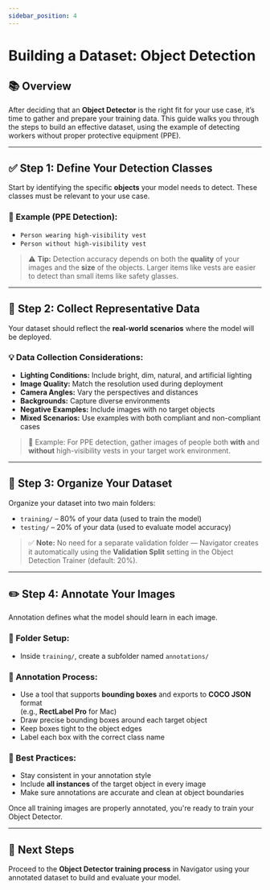 ```yaml
---
sidebar_position: 4
---
```



# Building a Dataset: Object Detection

## 📚 Overview

After deciding that an **Object Detector** is the right fit for your use case, it’s time to gather and prepare your training data. This guide walks you through the steps to build an effective dataset, using the example of detecting workers without proper protective equipment (PPE).

---

## ✅ Step 1: Define Your Detection Classes

Start by identifying the specific **objects** your model needs to detect. These classes must be relevant to your use case.

### 🧵 Example (PPE Detection):

- `Person wearing high-visibility vest`
- `Person without high-visibility vest`

> ⚠️ **Tip:** Detection accuracy depends on both the **quality** of your images and the **size** of the objects. Larger items like vests are easier to detect than small items like safety glasses.

---

## 📸 Step 2: Collect Representative Data

Your dataset should reflect the **real-world scenarios** where the model will be deployed.

### 💡 Data Collection Considerations:

- **Lighting Conditions:** Include bright, dim, natural, and artificial lighting
- **Image Quality:** Match the resolution used during deployment
- **Camera Angles:** Vary the perspectives and distances
- **Backgrounds:** Capture diverse environments
- **Negative Examples:** Include images with no target objects
- **Mixed Scenarios:** Use examples with both compliant and non-compliant cases

> 🧠 Example: For PPE detection, gather images of people both **with** and **without** high-visibility vests in your target work environment.

---

## 📁 Step 3: Organize Your Dataset

Organize your dataset into two main folders:

- `training/` – 80% of your data (used to train the model)
- `testing/` – 20% of your data (used to evaluate model accuracy)

> ✅ **Note:** No need for a separate validation folder — Navigator creates it automatically using the **Validation Split** setting in the Object Detection Trainer (default: 20%).

---

## ✏️ Step 4: Annotate Your Images

Annotation defines what the model should learn in each image.

### 📂 Folder Setup:
- Inside `training/`, create a subfolder named `annotations/`

### 🔧 Annotation Process:

- Use a tool that supports **bounding boxes** and exports to **COCO JSON** format  
  (e.g., **RectLabel Pro** for Mac)
- Draw precise bounding boxes around each target object
- Keep boxes tight to the object edges
- Label each box with the correct class name

### 📏 Best Practices:

- Stay consistent in your annotation style
- Include **all instances** of the target object in every image
- Make sure annotations are accurate and clean at object boundaries

Once all training images are properly annotated, you're ready to train your Object Detector.

---

## 🚀 Next Steps

Proceed to the **Object Detector training process** in Navigator using your annotated dataset to build and evaluate your model.

